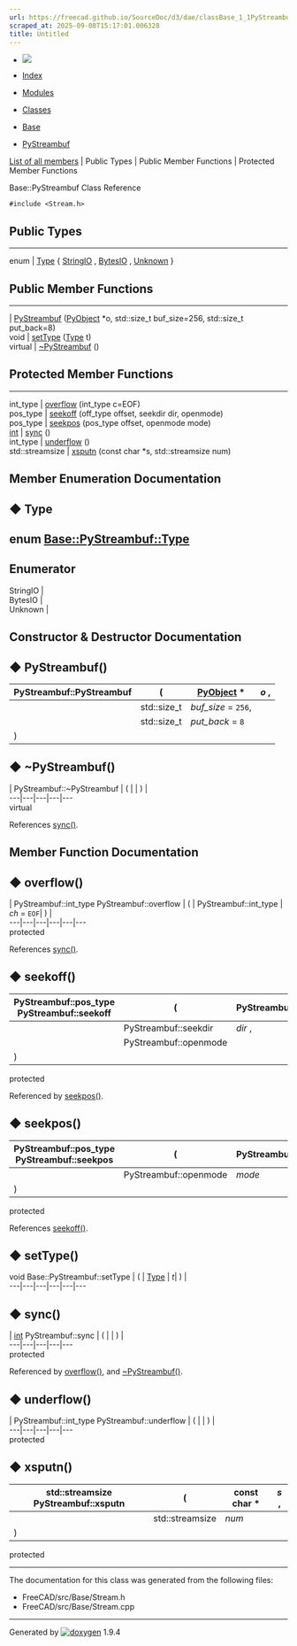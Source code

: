 ```yaml
---
url: https://freecad.github.io/SourceDoc/d3/dae/classBase_1_1PyStreambuf.html
scraped_at: 2025-09-08T15:17:01.006328
title: Untitled
---
```


  * [ ![](https://www.freecad.org/svg/logo-freecad.svg) ](https://freecadweb.org "FreeCAD")
  * [Index](../../index.html "Index")
  * [Modules](../../modules.html "Modules list")
  * [Classes](../../annotated.html "Annotated list")

  * [Base](../../db/d07/namespaceBase.html)
  * [PyStreambuf](../../d3/dae/classBase_1_1PyStreambuf.html)

[List of all members](../../dd/d42/classBase_1_1PyStreambuf-members.html) | Public Types | Public Member Functions | Protected Member Functions

Base::PyStreambuf Class Reference

`#include <Stream.h>`

##  Public Types  
  
---  
enum | [Type](../../d3/dae/classBase_1_1PyStreambuf.html#a3a352cb46d0b720c2d737f62dcd43f50) { [StringIO](../../d3/dae/classBase_1_1PyStreambuf.html#a3a352cb46d0b720c2d737f62dcd43f50a0845a1653d6115635ac1283318d58175) , [BytesIO](../../d3/dae/classBase_1_1PyStreambuf.html#a3a352cb46d0b720c2d737f62dcd43f50add715ce8a40ca45f32bc45d33b7644b4) , [Unknown](../../d3/dae/classBase_1_1PyStreambuf.html#a3a352cb46d0b720c2d737f62dcd43f50af8869596044a7acd667a6a398348f6cf) }  
  
##  Public Member Functions  
  
---  
|
[PyStreambuf](../../d3/dae/classBase_1_1PyStreambuf.html#af0cacd6c0ced082bd5bdc115aae7534a)
([PyObject](../../df/d1b/classPyObject.html) *o, std::size_t buf_size=256,
std::size_t put_back=8)  
void | [setType](../../d3/dae/classBase_1_1PyStreambuf.html#a9408d7dd9d34f2377ccf070181d50c29) ([Type](../../d3/dae/classBase_1_1PyStreambuf.html#a3a352cb46d0b720c2d737f62dcd43f50) t)  
virtual | [~PyStreambuf](../../d3/dae/classBase_1_1PyStreambuf.html#ae3099623ddc8c7fdf7a850192e40de8c) ()  
  
##  Protected Member Functions  
  
---  
int_type | [overflow](../../d3/dae/classBase_1_1PyStreambuf.html#a8931133a57e2e6a065967acf3576702b) (int_type c=EOF)  
pos_type | [seekoff](../../d3/dae/classBase_1_1PyStreambuf.html#a0b26f93e8cf780e8e0576a34714727b1) (off_type offset, seekdir dir, openmode)  
pos_type | [seekpos](../../d3/dae/classBase_1_1PyStreambuf.html#a615ac899f38e545831cc84cc42ca2713) (pos_type offset, openmode mode)  
[int](../../d1/da0/classint.html) | [sync](../../d3/dae/classBase_1_1PyStreambuf.html#a477b57109c47cb01f04ce62304078ec5) ()  
int_type | [underflow](../../d3/dae/classBase_1_1PyStreambuf.html#a221b7b998a03058d5638c59bccee694f) ()  
std::streamsize | [xsputn](../../d3/dae/classBase_1_1PyStreambuf.html#ac293ec5ca194b0bd6497b1886bcd2964) (const char *s, std::streamsize num)  
  
## Member Enumeration Documentation

## ◆ Type

enum
[Base::PyStreambuf::Type](../../d3/dae/classBase_1_1PyStreambuf.html#a3a352cb46d0b720c2d737f62dcd43f50)  
---  
  
Enumerator  
---  
StringIO |   
BytesIO |   
Unknown |   
  
## Constructor & Destructor Documentation

## ◆ PyStreambuf()

PyStreambuf::PyStreambuf  | ( | [PyObject](../../df/d1b/classPyObject.html) *  | _o_ ,   
---|---|---|---  
|  | std::size_t  | _buf_size_ = `256`,   
|  | std::size_t  | _put_back_ = `8`  
| ) | |   
  
## ◆ ~PyStreambuf()

| PyStreambuf::~PyStreambuf  | ( | | ) |   
---|---|---|---|---  
virtual  
  
References
[sync()](../../d3/dae/classBase_1_1PyStreambuf.html#a477b57109c47cb01f04ce62304078ec5).

## Member Function Documentation

## ◆ overflow()

| PyStreambuf::int_type PyStreambuf::overflow  | ( | PyStreambuf::int_type  | _ch_ = `EOF`| ) |   
---|---|---|---|---|---  
protected  
  
References
[sync()](../../d3/dae/classBase_1_1PyStreambuf.html#a477b57109c47cb01f04ce62304078ec5).

## ◆ seekoff()

| PyStreambuf::pos_type PyStreambuf::seekoff  | ( | PyStreambuf::off_type  | _offset_ ,   
---|---|---|---  
|  | PyStreambuf::seekdir  | _dir_ ,   
|  | PyStreambuf::openmode  |   
| ) | |   
protected  
  
Referenced by
[seekpos()](../../d3/dae/classBase_1_1PyStreambuf.html#a615ac899f38e545831cc84cc42ca2713).

## ◆ seekpos()

| PyStreambuf::pos_type PyStreambuf::seekpos  | ( | PyStreambuf::pos_type  | _offset_ ,   
---|---|---|---  
|  | PyStreambuf::openmode  | _mode_  
| ) | |   
protected  
  
References
[seekoff()](../../d3/dae/classBase_1_1PyStreambuf.html#a0b26f93e8cf780e8e0576a34714727b1).

## ◆ setType()

void Base::PyStreambuf::setType  | ( | [Type](../../d3/dae/classBase_1_1PyStreambuf.html#a3a352cb46d0b720c2d737f62dcd43f50) | _t_| ) |   
---|---|---|---|---|---  
  
## ◆ sync()

| [int](../../d1/da0/classint.html) PyStreambuf::sync  | ( | | ) |   
---|---|---|---|---  
protected  
  
Referenced by
[overflow()](../../d3/dae/classBase_1_1PyStreambuf.html#a8931133a57e2e6a065967acf3576702b),
and
[~PyStreambuf()](../../d3/dae/classBase_1_1PyStreambuf.html#ae3099623ddc8c7fdf7a850192e40de8c).

## ◆ underflow()

| PyStreambuf::int_type PyStreambuf::underflow  | ( | | ) |   
---|---|---|---|---  
protected  
  
## ◆ xsputn()

| std::streamsize PyStreambuf::xsputn  | ( | const char *  | _s_ ,   
---|---|---|---  
|  | std::streamsize  | _num_  
| ) | |   
protected  
  
* * *

The documentation for this class was generated from the following files:

  * FreeCAD/src/Base/Stream.h
  * FreeCAD/src/Base/Stream.cpp

* * *

Generated by
[![doxygen](../../doxygen.svg)](https://www.doxygen.org/index.html) 1.9.4

